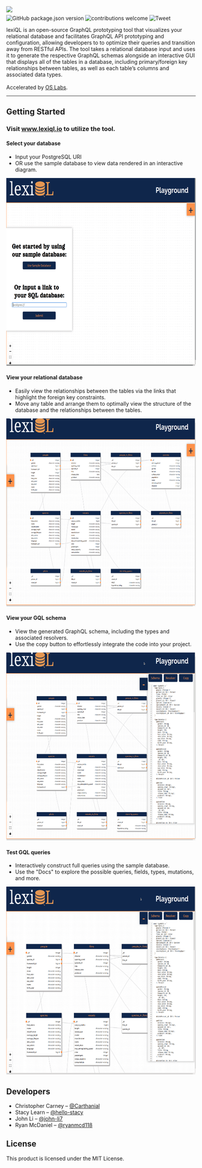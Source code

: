 <img src="https://user-images.githubusercontent.com/77026961/114807368-4be50700-9d74-11eb-9af3-af87cd74c9e1.png" style="margin-top: 10px; margin-bottom: -10px;">
<br/>

![GitHub package.json version](https://img.shields.io/github/package-json/v/oslabs-beta/lexiQL) ![contributions welcome](https://img.shields.io/badge/contributions-welcome-brightgreen.svg?style=flat) ![Tweet](https://img.shields.io/twitter/url?style=social&url=https%3A%2F%2Ftwitter.com%2Flexiql)


lexiQL is an open-source GraphQL prototyping tool that visualizes your relational database and facilitates GraphQL API prototyping and configuration, allowing developers to to optimize their queries and transition away from RESTful APIs. The tool takes a relational database input and uses it to generate the respective GraphQL schemas alongside an interactive GUI that displays all of the tables in a database, including primary/foreign key relationships between tables, as well as each table’s columns and associated data types. <br/><br/>
Accelerated by <a href="https://github.com/oslabs-beta/" />OS Labs</a>.

<hr />

## Getting Started
### Visit www.lexiql.io to utilize the tool.

#### Select your database
* Input your PostgreSQL URI
* OR use the sample database to view data rendered in an interactive diagram.

<img src="client/assets/userdbinput.gif" width="700" height="500" /><br />

#### View your relational database
* Easily view the relationships between the tables via the links that highlight the foreign key constraints.
* Move any table and arrange them to optimally view the structure of the database and the relationships between the tables.
  
<img src="client/assets/movingtables.gif" width="700" height="500" />

#### View your GQL schema
* View the generated GraphQL schema, including the types and associated resolvers.
* Use the copy button to effortlessly integrate the code into your project.

<img src="client/assets/codemirror.gif" width="700" height="500" />

#### Test GQL queries
* Interactively construct full queries using the sample database.
* Use the "Docs" to explore the possible queries, fields, types, mutations, and more.

<img src="client/assets/graphiql.gif" width="700" height="500" />

## Developers
* Christopher Carney – [@Carthanial](https://github.com/Carthanial) <br/>
* Stacy Learn – [@hello-stacy](https://github.com/hello-stacy)  <br/>
* John Li – [@john-li7](https://github.com/john-li7)  <br/>
* Ryan McDaniel – [@ryanmcd118](https://github.com/Cryanmcd118) 

## License 
This product is licensed under the MIT License.
